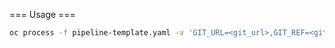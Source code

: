 === Usage ===
```bash
oc process -f pipeline-template.yaml -v 'GIT_URL=<git_url>,GIT_REF=<git_ref>' | oc apply -f -
```
